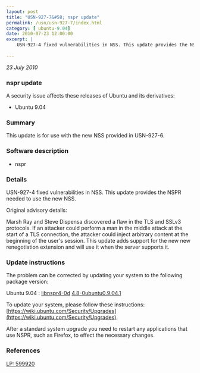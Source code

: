 ```yaml
---
layout: post
title: "USN-927-7&#58; nspr update"
permalink: /usn/usn-927-7/index.html
category: [ ubuntu-9.04]
date: 2010-07-23 12:00:00
excerpt: |
    USN-927-4 fixed vulnerabilities in NSS. This update provides the NSPR needed to use the new NSS.
    
--- 
```

 
 

*23 July 2010*

### nspr update

A security issue affects these releases of Ubuntu and its derivatives:

* Ubuntu 9.04

### Summary

This update is for use with the new NSS provided in USN-927-6. 

### Software description

* nspr 

### Details

USN-927-4 fixed vulnerabilities in NSS. This update provides the NSPR needed to use the new NSS.

Original advisory details:

 Marsh Ray and Steve Dispensa discovered a flaw in the TLS and SSLv3 protocols. If an attacker could perform a man in the middle attack at the start of a TLS connection, the attacker could inject arbitrary content at the beginning of the user&#39;s session. This update adds support for the new new renegotiation extension and will use it when the server supports it. 

### Update instructions

The problem can be corrected by updating your system to the following package version:

Ubuntu 9.04
 : [libnspr4-0d](https://launchpad.net/ubuntu/+source/nspr) <span> [4.8-0ubuntu0.9.04.1](https://launchpad.net/ubuntu/+source/nspr/4.8-0ubuntu0.9.04.1) </span> 

To update your system, please follow these instructions: [https://wiki.ubuntu.com/Security/Upgrades](https://wiki.ubuntu.com/Security/Upgrades).

After a standard system upgrade you need to restart any applications that use NSPR, such as Firefox, to effect the necessary changes. 

### References

 
 [LP: 599920](https://launchpad.net/bugs/599920)
 

